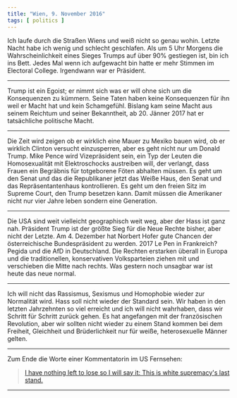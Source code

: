 ```yaml
---
title: "Wien, 9. November 2016"
tags: [ politics ]
---
```


Ich laufe durch die Straßen Wiens und weiß nicht so genau wohin. Letzte Nacht habe ich wenig und schlecht geschlafen. Als um 5 Uhr Morgens die Wahrscheinlichkeit eines Sieges Trumps auf über 90% gestiegen ist, bin ich ins Bett. Jedes Mal wenn ich aufgewacht bin hatte er mehr Stimmen im Electoral College. Irgendwann war er Präsident.

----

Trump ist ein Egoist; er nimmt sich was er will ohne sich um die Konsequenzen zu kümmern. Seine Taten haben keine Konsequenzen für ihn weil er Macht hat und kein Schamgefühl. Bislang kam seine Macht aus seinem Reichtum und seiner Bekanntheit, ab 20. Jänner 2017 hat er tatsächliche politische Macht.

----

Die Zeit wird zeigen ob er wirklich eine Mauer zu Mexiko bauen wird, ob er wirklich Clinton versucht einzusperren, aber es geht nicht nur um Donald Trump. Mike Pence wird Vizepräsident sein, ein Typ der Leuten die Homosexualität mit Elektroschocks austreiben will, der verlangt, dass Frauen ein Begräbnis für totgeborene Föten abhalten müssen. Es geht um den Senat und das die Republikaner jetzt das Weiße Haus, den Senat und das Repräsentantenhaus kontrollieren. Es geht um den freien Sitz im Supreme Court, den Trump besetzen kann. Damit müssen die Amerikaner nicht nur vier Jahre leben sondern eine Generation.

----

Die USA sind weit vielleicht geographisch weit weg, aber der Hass ist ganz nah. Präsident Trump ist der größte Sieg für die Neue Rechte bisher, aber nicht der Letzte. Am 4. Dezember hat Norbert Hofer gute Chancen der österreichische Bundespräsident zu werden. 2017 Le Pen in Frankreich? Pegida und die AfD in Deutschland. Die Rechten erstarken überall in Europa und die traditionellen, konservativen Volksparteien ziehen mit und verschieben die Mitte nach rechts. Was gestern noch unsagbar war ist heute das neue normal.

----

Ich will nicht das Rassismus, Sexismus und Homophobie wieder zur Normalität wird. Hass soll nicht wieder der Standard sein. Wir haben in den letzten Jahrzehnten so viel erreicht und ich will nicht wahrhaben, dass wir Schritt für Schritt zurück gehen. Es hat angefangen mit der französischen Revolution, aber wir sollten nicht wieder zu einem Stand kommen bei dem Freiheit, Gleichheit und Brüderlichkeit nur für weiße, heterosexuelle Männer gelten.

----

Zum Ende die Worte einer Kommentatorin im US Fernsehen:

> [I have nothing left to lose so I will say it: This is white supremacy's last stand.](https://twitter.com/meakoopa/status/796205077761576960)

----
